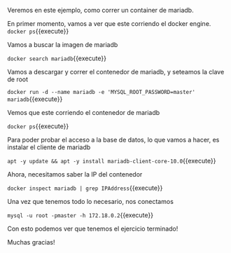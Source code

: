 Veremos en este ejemplo, como correr un container de mariadb.

En primer momento, vamos a ver que este corriendo el docker engine.
`docker ps`{{execute}}

Vamos a buscar la imagen de mariadb

`docker search mariadb`{{execute}}

Vamos a descargar y correr el contenedor de mariadb, y seteamos la clave de root

`docker run -d --name mariadb -e 'MYSQL_ROOT_PASSWORD=master' mariadb`{{execute}}

Vemos que este corriendo el contenedor de mariadb

`docker ps`{{execute}}

Para poder probar el acceso a la base de datos, lo que vamos a hacer, es instalar el cliente de mariadb

`apt -y update && apt -y install mariadb-client-core-10.0`{{execute}}

Ahora, necesitamos saber la IP del contenedor

`docker inspect mariadb | grep IPAddress`{{execute}}

Una vez que tenemos todo lo necesario, nos conectamos

`mysql -u root -pmaster -h 172.18.0.2`{{execute}}

Con esto podemos ver que tenemos el ejercicio terminado!

Muchas gracias!











